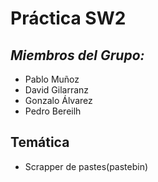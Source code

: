 # Práctica SW2

## *Miembros del Grupo:*
- Pablo Muñoz
- David Gilarranz
- Gonzalo Álvarez 
- Pedro Bereilh


## Temática
- Scrapper de pastes(pastebin)
